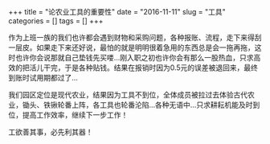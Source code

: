 +++
title = "论农业工具的重要性"
date = "2016-11-11"
slug = "工具"
categories = []
tags = []
+++

作为上班一族的我们也许都会遇到财物和采购问题，各种报账、流程，走下来得刮一层皮。如果走下来还好说，最怕的就是明明很着急用的东西总是会一拖再拖，这时也许你会说那就自己垫钱先买喽…刚入职之初也许你会有那么一股热血，只求高效的把活儿干完，于是各种贴钱。结果在报销时因为0.5元的误差被退回来，最终到账时试用期都过了…

我们园区定位是现代农业，结果因为工具不到位，全体成员被拉过去体验古代农业，锄头、铁锹轮番上阵，各工具也轮番沦陷…各种无语中…只求耕耘机能及时到位，提高工作效率，继续下一步工作！

工欲善其事，必先利其器！
